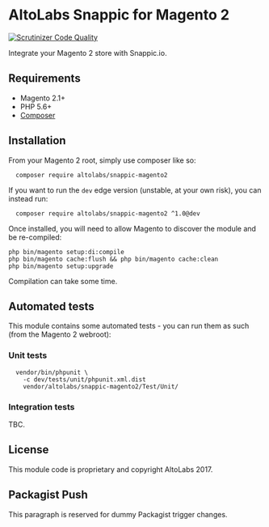 # AltoLabs Snappic for Magento 2

[![Scrutinizer Code Quality](https://scrutinizer-ci.com/g/AltoLabs/snappic-magento2/badges/quality-score.png?b=master)](https://scrutinizer-ci.com/g/AltoLabs/snappic-magento2/?branch=master)

Integrate your Magento 2 store with Snappic.io.

## Requirements

* Magento 2.1+
* PHP 5.6+
* [Composer](http://getcomposer.org)

## Installation

From your Magento 2 root, simply use composer like so:

      composer require altolabs/snappic-magento2

If you want to run the `dev` edge version (unstable, at your own risk), you can
instead run:

      composer require altolabs/snappic-magento2 ^1.0@dev

Once installed, you will need to allow Magento to discover the module and be
re-compiled:

    php bin/magento setup:di:compile
    php bin/magento cache:flush && php bin/magento cache:clean
    php bin/magento setup:upgrade

Compilation can take some time.

## Automated tests

This module contains some automated tests - you can run them as such (from the
Magento 2 webroot):

### Unit tests

      vendor/bin/phpunit \
        -c dev/tests/unit/phpunit.xml.dist
        vendor/altolabs/snappic-magento2/Test/Unit/

### Integration tests

TBC.

## License

This module code is proprietary and copyright AltoLabs 2017.

## Packagist Push

This paragraph is reserved for dummy Packagist trigger changes.

